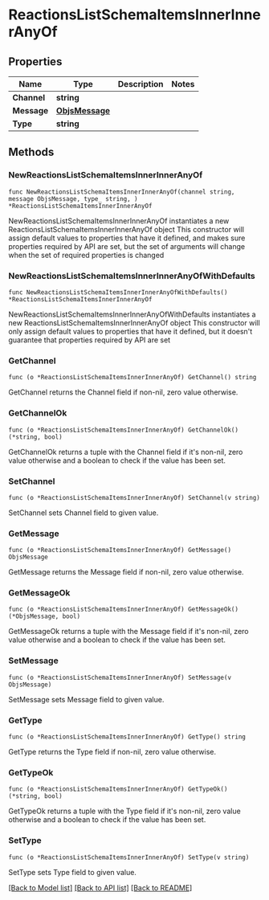 # ReactionsListSchemaItemsInnerInnerAnyOf

## Properties

Name | Type | Description | Notes
------------ | ------------- | ------------- | -------------
**Channel** | **string** |  | 
**Message** | [**ObjsMessage**](ObjsMessage.md) |  | 
**Type** | **string** |  | 

## Methods

### NewReactionsListSchemaItemsInnerInnerAnyOf

`func NewReactionsListSchemaItemsInnerInnerAnyOf(channel string, message ObjsMessage, type_ string, ) *ReactionsListSchemaItemsInnerInnerAnyOf`

NewReactionsListSchemaItemsInnerInnerAnyOf instantiates a new ReactionsListSchemaItemsInnerInnerAnyOf object
This constructor will assign default values to properties that have it defined,
and makes sure properties required by API are set, but the set of arguments
will change when the set of required properties is changed

### NewReactionsListSchemaItemsInnerInnerAnyOfWithDefaults

`func NewReactionsListSchemaItemsInnerInnerAnyOfWithDefaults() *ReactionsListSchemaItemsInnerInnerAnyOf`

NewReactionsListSchemaItemsInnerInnerAnyOfWithDefaults instantiates a new ReactionsListSchemaItemsInnerInnerAnyOf object
This constructor will only assign default values to properties that have it defined,
but it doesn't guarantee that properties required by API are set

### GetChannel

`func (o *ReactionsListSchemaItemsInnerInnerAnyOf) GetChannel() string`

GetChannel returns the Channel field if non-nil, zero value otherwise.

### GetChannelOk

`func (o *ReactionsListSchemaItemsInnerInnerAnyOf) GetChannelOk() (*string, bool)`

GetChannelOk returns a tuple with the Channel field if it's non-nil, zero value otherwise
and a boolean to check if the value has been set.

### SetChannel

`func (o *ReactionsListSchemaItemsInnerInnerAnyOf) SetChannel(v string)`

SetChannel sets Channel field to given value.


### GetMessage

`func (o *ReactionsListSchemaItemsInnerInnerAnyOf) GetMessage() ObjsMessage`

GetMessage returns the Message field if non-nil, zero value otherwise.

### GetMessageOk

`func (o *ReactionsListSchemaItemsInnerInnerAnyOf) GetMessageOk() (*ObjsMessage, bool)`

GetMessageOk returns a tuple with the Message field if it's non-nil, zero value otherwise
and a boolean to check if the value has been set.

### SetMessage

`func (o *ReactionsListSchemaItemsInnerInnerAnyOf) SetMessage(v ObjsMessage)`

SetMessage sets Message field to given value.


### GetType

`func (o *ReactionsListSchemaItemsInnerInnerAnyOf) GetType() string`

GetType returns the Type field if non-nil, zero value otherwise.

### GetTypeOk

`func (o *ReactionsListSchemaItemsInnerInnerAnyOf) GetTypeOk() (*string, bool)`

GetTypeOk returns a tuple with the Type field if it's non-nil, zero value otherwise
and a boolean to check if the value has been set.

### SetType

`func (o *ReactionsListSchemaItemsInnerInnerAnyOf) SetType(v string)`

SetType sets Type field to given value.



[[Back to Model list]](../README.md#documentation-for-models) [[Back to API list]](../README.md#documentation-for-api-endpoints) [[Back to README]](../README.md)


